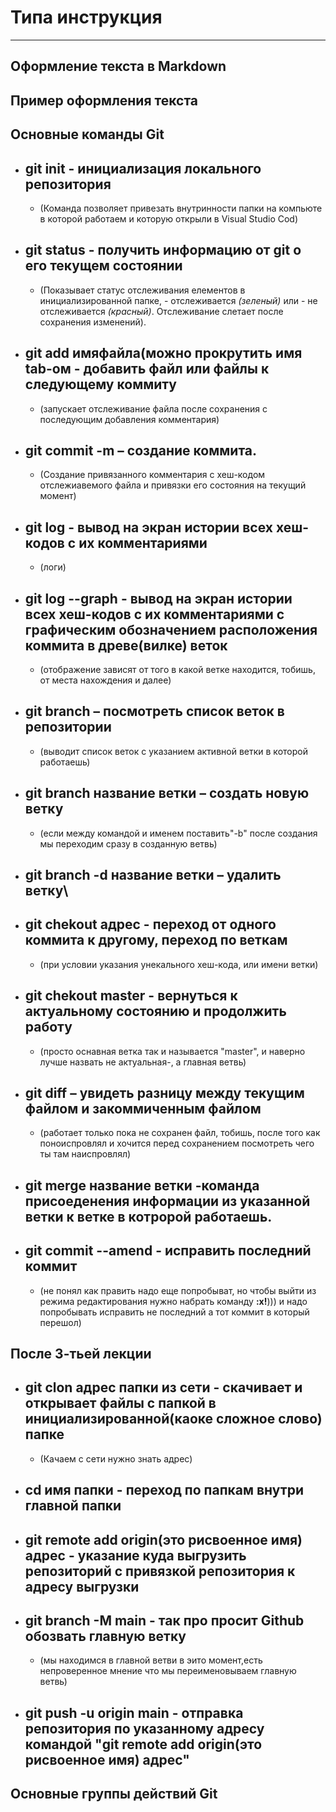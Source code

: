 # **Типа инструкция** 
-------

## **Оформление текста в Markdown**

## **Пример оформления текста**

## **Основные команды Git**

 *  ## **git init** -  инициализация локального репозитория
      * (Команда позволяет привезать внутринности папки на компьюте в которой работаем и которую открыли в Visual Studio Cod)

 *  ## **git status** - получить информацию от git о его текущем состоянии
      * (Показывает статус отслеживания елементов в инициализированной папке, - отслеживается _(зеленый)_ или - не отслеживается _(красный)_. Отслеживание слетает после сохранения изменений).

 *  ## **git add имяфайла(можно прокрутить имя tab-ом**  - добавить файл или файлы к следующему коммиту
      * (запускает отслеживание файла после сохранения с последующим добавления комментария)

 * ## **git commit -m** – создание коммита.
      * (Создание привязанного комментария с хеш-кодом отслежиавемого файла и привязки его состояния на текущий момент)

 * ## **git log** - вывод на экран истории всех хеш-кодов с их комментариями 
      * (логи)

 * ## **git log --graph** - вывод на экран истории всех хеш-кодов с их комментариями с графическим обозначением расположения коммита в древе(вилке) веток 
      * (отображение зависят от того в какой ветке находится, тобишь, от места нахождения и далее)

 * ## **git branch** – посмотреть список веток в репозитории
      * (выводит список веток с указанием активной ветки в которой работаешь)

 * ## **git branch название ветки** – создать новую ветку
      * (если между командой и именем поставить"-b" после создания мы переходим сразу в созданную ветвь)

 * ## **git branch -d название ветки** – удалить ветку\

 * ## **git chekout адрес** - переход от одного коммита к другому, переход по веткам
      * (при условии указания унекального хеш-кода, или имени ветки)

 * ## **git chekout master** - вернуться к актуальному состоянию и продолжить работу
      * (просто оснавная ветка так и называется "master", и наверно лучше назвать не актуальная-, а главная ветвь)

 * ## **git diff** – увидеть разницу между текущим файлом и закоммиченным файлом
      * (работает только пока не сохранен файл, тобишь, после того как поноиспровлял и хочится перед сохранением посмотреть чего ты там наиспровлял)

 * ## **git merge название ветки** -команда присоеденения информации из указанной ветки к ветке в котророй работаешь.

 * ## **git commit --amend** - исправить последний коммит
      * (не понял как править надо еще попробыват, но чтобы выйти из режима редактирования нужно набрать команду **:x!**))) и надо попробывать исправить не последний а тот коммит в который перешол)

 После 3-тьей лекции
 -
 * ## **git clon адрес папки из сети** - скачивает и открывает файлы с папкой в инициализированной(каоке сложное слово) папке
      * (Качаем с сети нужно знать адрес)

 * ## **cd имя папки** - переход по папкам внутри главной папки

 * ## **git remote add origin(это рисвоенное имя) адрес** - указание куда выгрузить репозиторий с привязкой репозитория к адресу выгрузки

 * ## **git branch -M main** - так про просит Github обозвать главную ветку
      * (мы находимся в главной ветви в эито момент,есть непроверенное мнение что мы переименовываем главную ветвь)
 * ## **git push -u origin main** - отправка репозитория по указанному адресу командой "git remote add origin(это рисвоенное имя) адрес"


## **Основные группы действий Git**